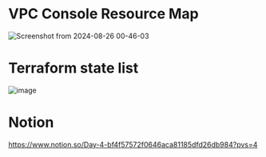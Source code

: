 # VPC Console Resource Map
![Screenshot from 2024-08-26 00-46-03](https://github.com/user-attachments/assets/367167e6-9176-4d07-a921-dc813a13ca2b)

# Terraform state list
![image](https://github.com/user-attachments/assets/b7453b5f-4012-443d-8473-1ebc9d63c6c2)

# Notion
https://www.notion.so/Day-4-bf4f57572f0646aca81185dfd26db984?pvs=4

